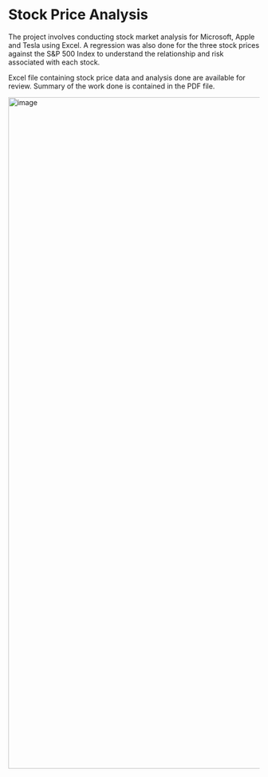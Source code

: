 # Stock Price Analysis
The project involves conducting stock market analysis for Microsoft, Apple and Tesla using Excel.  A regression was also done for the three stock prices against the S&P 500 Index to understand the relationship and risk associated with each stock.

Excel file containing stock price data and analysis done are available for review. Summary of the work done is contained in the PDF file. 

<img width="1348" alt="image" src="https://github.com/soulsuv/stock-price-analysis/assets/104909285/5c74e5ab-dd07-440d-97cd-81e8e2697695">


